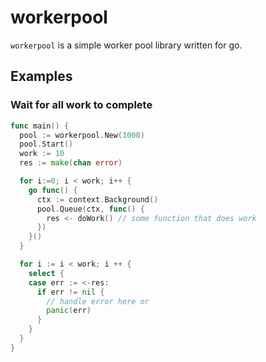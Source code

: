 # workerpool

`workerpool` is a simple worker pool library written for go.

## Examples

### Wait for all work to complete

```go
func main() {
  pool := workerpool.New(1000)
  pool.Start()
  work := 10
  res := make(chan error)

  for i:=0; i < work; i++ {
    go func() {
      ctx := context.Background()
      pool.Queue(ctx, func() {
        res <- doWork() // some function that does work
      })
    }()
  }

  for i := i < work; i ++ {
    select {
    case err := <-res:
      if err != nil {
        // handle error here or
        panic(err)
      }
    }
  }
}
```
